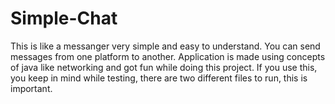 # Simple-Chat
This is like a messanger very simple and easy to understand. You can send messages from one platform to another.
Application is made using concepts of java like networking and got fun while doing this project.
If you use this, you keep in mind while testing, there are two different files to run, this is important.
